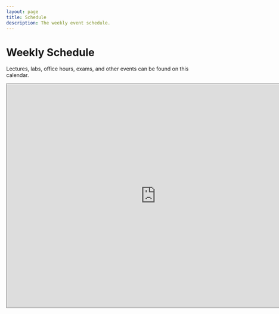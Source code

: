 ```yaml
---
layout: page
title: Schedule
description: The weekly event schedule.
---
```


# Weekly Schedule

Lectures, labs, office hours, exams, and other events can be found on this calendar.

<iframe src="https://calendar.google.com/calendar/embed?height=600&wkst=1&bgcolor=%23ffffff&ctz=America%2FChicago&title=Fisk%20CSCI%20110%20Fall%202022&showNav=1&showDate=1&showPrint=1&showTabs=1&showCalendars=0&mode=WEEK&src=Y19lZGFkYjRxa212b3BpdjdndG9wMXRqbmpva0Bncm91cC5jYWxlbmRhci5nb29nbGUuY29t&src=Y183MmEzOTA5MzczcDl1dXJxY3RkNjMxMHBqNEBncm91cC5jYWxlbmRhci5nb29nbGUuY29t&src=Y19pcmswNWhmNHV0dmV1M29jNG51azBhYmVob0Bncm91cC5jYWxlbmRhci5nb29nbGUuY29t&src=Y19hdmFvZDc5Z2JqcjYzMjJ1bTkyaDYzMDUyNEBncm91cC5jYWxlbmRhci5nb29nbGUuY29t&src=Y183YWNzbG05MDRxYW1ndWVvNDA2ZnBvb2h1Y0Bncm91cC5jYWxlbmRhci5nb29nbGUuY29t&src=Y19xNDNncnF1MGFtOG5rdWszdDRvNjVmZTdib0Bncm91cC5jYWxlbmRhci5nb29nbGUuY29t&color=%238E24AA&color=%23EF6C00&color=%23F4511E&color=%237CB342&color=%23E4C441&color=%23F09300" style="border:solid 1px #777" width="800" height="600" frameborder="0" scrolling="no"></iframe>
